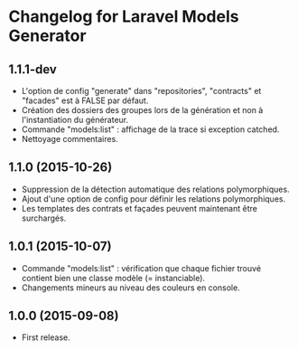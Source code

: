# Changelog for Laravel Models Generator

## 1.1.1-dev

- L'option de config "generate" dans "repositories", "contracts" et "facades" est à FALSE par défaut.
- Création des dossiers des groupes lors de la génération et non à l'instantiation du générateur.
- Commande "models:list" : affichage de la trace si exception catched.
- Nettoyage commentaires.

## 1.1.0 (2015-10-26)

- Suppression de la détection automatique des relations polymorphiques.
- Ajout d'une option de config pour définir les relations polymorphiques.
- Les templates des contrats et façades peuvent maintenant être surchargés.

## 1.0.1 (2015-10-07)

- Commande "models:list" : vérification que chaque fichier trouvé contient bien une classe modèle (= instanciable).
- Changements mineurs au niveau des couleurs en console.

## 1.0.0 (2015-09-08)

- First release.
